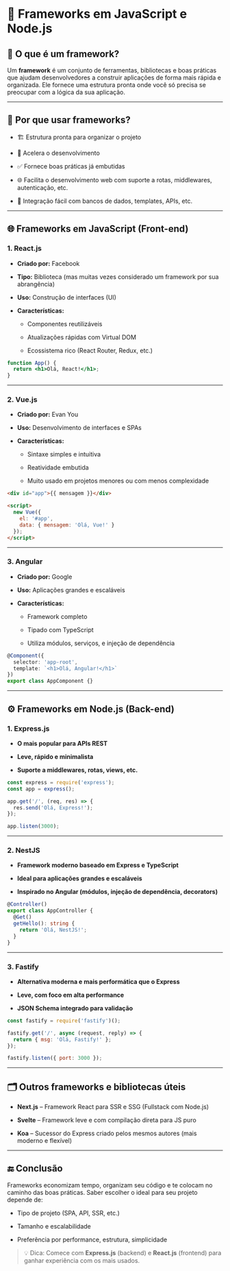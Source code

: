 # 📘 Frameworks em JavaScript e Node.js

## 📌 O que é um framework?

Um **framework** é um conjunto de ferramentas, bibliotecas e boas práticas que ajudam desenvolvedores a construir aplicações de forma mais rápida e organizada. Ele fornece uma estrutura pronta onde você só precisa se preocupar com a lógica da sua aplicação.

---

## 🧠 Por que usar frameworks?

- 🏗️ Estrutura pronta para organizar o projeto
    
- 🚀 Acelera o desenvolvimento
    
- ✅ Fornece boas práticas já embutidas
    
- 🌐 Facilita o desenvolvimento web com suporte a rotas, middlewares, autenticação, etc.
    
- 🧩 Integração fácil com bancos de dados, templates, APIs, etc.
    

---

## 🌐 Frameworks em JavaScript (Front-end)

### 1. **React.js**

- **Criado por:** Facebook
    
- **Tipo:** Biblioteca (mas muitas vezes considerado um framework por sua abrangência)
    
- **Uso:** Construção de interfaces (UI)
    
- **Características:**
    
    - Componentes reutilizáveis
        
    - Atualizações rápidas com Virtual DOM
        
    - Ecossistema rico (React Router, Redux, etc.)
        

```jsx
function App() {
  return <h1>Olá, React!</h1>;
}
```

---

### 2. **Vue.js**

- **Criado por:** Evan You
    
- **Uso:** Desenvolvimento de interfaces e SPAs
    
- **Características:**
    
    - Sintaxe simples e intuitiva
        
    - Reatividade embutida
        
    - Muito usado em projetos menores ou com menos complexidade
        

```html
<div id="app">{{ mensagem }}</div>

<script>
  new Vue({
    el: '#app',
    data: { mensagem: 'Olá, Vue!' }
  });
</script>
```

---

### 3. **Angular**

- **Criado por:** Google
    
- **Uso:** Aplicações grandes e escaláveis
    
- **Características:**
    
    - Framework completo
        
    - Tipado com TypeScript
        
    - Utiliza módulos, serviços, e injeção de dependência
        

```typescript
@Component({
  selector: 'app-root',
  template: `<h1>Olá, Angular!</h1>`
})
export class AppComponent {}
```

---

## ⚙️ Frameworks em Node.js (Back-end)

### 1. **Express.js**

- **O mais popular para APIs REST**
    
- **Leve, rápido e minimalista**
    
- **Suporte a middlewares, rotas, views, etc.**
    

```js
const express = require('express');
const app = express();

app.get('/', (req, res) => {
  res.send('Olá, Express!');
});

app.listen(3000);
```

---

### 2. **NestJS**

- **Framework moderno baseado em Express e TypeScript**
    
- **Ideal para aplicações grandes e escaláveis**
    
- **Inspirado no Angular (módulos, injeção de dependência, decorators)**
    

```ts
@Controller()
export class AppController {
  @Get()
  getHello(): string {
    return 'Olá, NestJS!';
  }
}
```

---

### 3. **Fastify**

- **Alternativa moderna e mais performática que o Express**
    
- **Leve, com foco em alta performance**
    
- **JSON Schema integrado para validação**
    

```js
const fastify = require('fastify')();

fastify.get('/', async (request, reply) => {
  return { msg: 'Olá, Fastify!' };
});

fastify.listen({ port: 3000 });
```

---

## 🗂️ Outros frameworks e bibliotecas úteis

- **Next.js** – Framework React para SSR e SSG (Fullstack com Node.js)
    
- **Svelte** – Framework leve e com compilação direta para JS puro
    
- **Koa** – Sucessor do Express criado pelos mesmos autores (mais moderno e flexível)
    

---

## 🔚 Conclusão

Frameworks economizam tempo, organizam seu código e te colocam no caminho das boas práticas. Saber escolher o ideal para seu projeto depende de:

- Tipo de projeto (SPA, API, SSR, etc.)
    
- Tamanho e escalabilidade
    
- Preferência por performance, estrutura, simplicidade
    

> 💡 Dica: Comece com **Express.js** (backend) e **React.js** (frontend) para ganhar experiência com os mais usados.